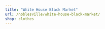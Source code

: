 ```yaml
---
title: "White House Black Market"
url: /noblesville/white-house-black-market/
shop: clothes
---
```

